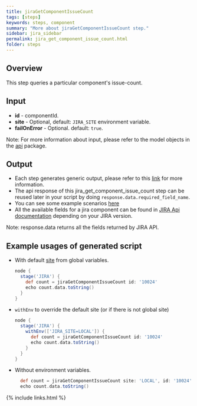 ```yaml
---
title: jiraGetComponentIssueCount
tags: [steps]
keywords: steps, component
summary: "More about jiraGetComponentIssueCount step."
sidebar: jira_sidebar
permalink: jira_get_component_issue_count.html
folder: steps
---
```


## Overview

This step queries a particular component's issue-count.

## Input

* **id** - componentId.
* **site** - Optional, default: `JIRA_SITE` environment variable.
* **failOnError** - Optional. default: `true`.

Note: For more information about input, please refer to the model objects in the [api](https://github.com/jenkinsci/jira-steps-plugin/tree/master/src/main/java/org/thoughtslive/jenkins/plugins/jira/api) package.

## Output

* Each step generates generic output, please refer to this [link](config.html#common-response--error-handling) for more information.
* The api response of this jira_get_component_issue_count step can be reused later in your script by doing `response.data.required_field_name`.
* You can see some example scenarios [here](https://jenkinsci.github.io/jira-steps-plugin/common_usages.html)
* All the available fields for a jira component can be found in [JIRA Api documentation](https://docs.atlassian.com/jira/REST/) depending on your JIRA version.

Note: response.data returns all the fields returned by JIRA API.

## Example usages of generated script

* With default [site](config#environment-variables) from global variables.

  ```groovy
  node {
    stage('JIRA') {
      def count = jiraGetComponentIssueCount id: '10024'
      echo count.data.toString()
    }
  }
  ```
* `withEnv` to override the default site (or if there is not global site)

  ```groovy
  node {
    stage('JIRA') {
      withEnv(['JIRA_SITE=LOCAL']) {
        def count = jiraGetComponentIssueCount id: '10024'
        echo count.data.toString()
      }
    }
  }
  ```
* Without environment variables.

  ```groovy
    def count = jiraGetComponentIssueCount site: 'LOCAL', id: '10024', failOnError: false
    echo count.data.toString()
  ```
{% include links.html %}
